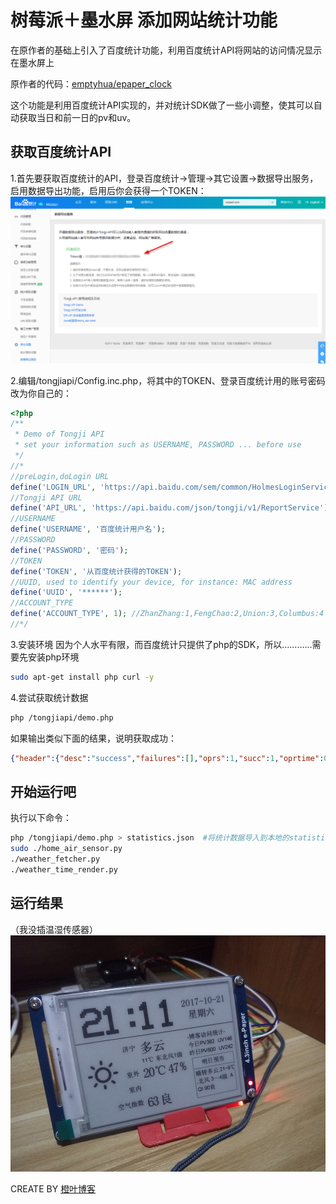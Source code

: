 # 树莓派＋墨水屏 添加网站统计功能
在原作者的基础上引入了百度统计功能，利用百度统计API将网站的访问情况显示在墨水屏上

原作者的代码：[emptyhua/epaper_clock](https://github.com/emptyhua/epaper_clock) 

这个功能是利用百度统计API实现的，并对统计SDK做了一些小调整，使其可以自动获取当日和前一日的pv和uv。
## 获取百度统计API
1.首先要获取百度统计的API，登录百度统计->管理->其它设置->数据导出服务，启用数据导出功能，启用后你会获得一个TOKEN：
 ![image](https://raw.githubusercontent.com/OGRLEAF/epaper_clock_baidutongji/master/get_baidutongji_api/get-baidutongjiapi.png)
 
2.编辑/tongjiapi/Config.inc.php，将其中的TOKEN、登录百度统计用的账号密码改为你自己的：
```php
<?php
/**
 * Demo of Tongji API
 * set your information such as USERNAME, PASSWORD ... before use
 */
//*
//preLogin,doLogin URL
define('LOGIN_URL', 'https://api.baidu.com/sem/common/HolmesLoginService');
//Tongji API URL
define('API_URL', 'https://api.baidu.com/json/tongji/v1/ReportService');
//USERNAME
define('USERNAME', '百度统计用户名');
//PASSWORD
define('PASSWORD', '密码');
//TOKEN
define('TOKEN', '从百度统计获得的TOKEN');
//UUID, used to identify your device, for instance: MAC address
define('UUID', '******');
//ACCOUNT_TYPE
define('ACCOUNT_TYPE', 1); //ZhanZhang:1,FengChao:2,Union:3,Columbus:4
//*/
```
3.安装环境
因为个人水平有限，而百度统计只提供了php的SDK，所以…………需要先安装php环境
```bash
sudo apt-get install php curl -y
```
4.尝试获取统计数据
```bash
php /tongjiapi/demo.php
```
如果输出类似下面的结果，说明获取成功：
```json
{"header":{"desc":"success","failures":[],"oprs":1,"succ":1,"oprtime":0,"quota":1,"rquota":49925,"status":0},"body":{"data":[{"result":{"total":2,"items":[[["2017/10/21"],["2017/10/20"]],[[419,156],[600,242]],[],[]],"timeSpan":["2017/10/20 - 2017/10/21"],"sum":[[1019,398],[]],"offset":0,"pageSum":[[1019,398],[],[]],"fields":["simple_date_title","pv_count","visitor_count"]}}]}}
```
## 开始运行吧
执行以下命令：
```bash
php /tongjiapi/demo.php > statistics.json  #将统计数据导入到本地的statistics.json文件中
sudo ./home_air_sensor.py
./weather_fetcher.py
./weather_time_render.py
```
## 运行结果
（我没插温湿传感器）
![images](https://raw.githubusercontent.com/OGRLEAF/epaper_clock_baidutongji/master/epaper_clock.jpg)

CREATE BY [橙叶博客](https://www.orgleaf.com)
